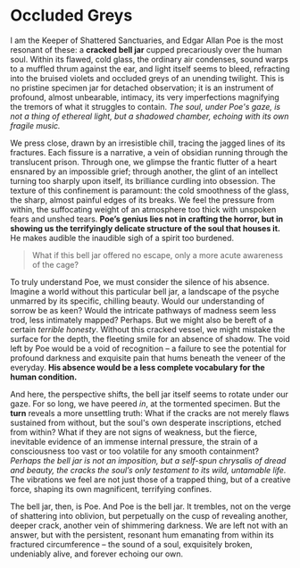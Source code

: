 # Occluded Greys

I am the Keeper of Shattered Sanctuaries, and Edgar Allan Poe is the most resonant of these: a **cracked bell jar** cupped precariously over the human soul. Within its flawed, cold glass, the ordinary air condenses, sound warps to a muffled thrum against the ear, and light itself seems to bleed, refracting into the bruised violets and occluded greys of an unending twilight. This is no pristine specimen jar for detached observation; it is an instrument of profound, almost unbearable, intimacy, its very imperfections magnifying the tremors of what it struggles to contain. *The soul, under Poe's gaze, is not a thing of ethereal light, but a shadowed chamber, echoing with its own fragile music.*

We press close, drawn by an irresistible chill, tracing the jagged lines of its fractures. Each fissure is a narrative, a vein of obsidian running through the translucent prison. Through one, we glimpse the frantic flutter of a heart ensnared by an impossible grief; through another, the glint of an intellect turning too sharply upon itself, its brilliance curdling into obsession. The texture of this confinement is paramount: the cold smoothness of the glass, the sharp, almost painful edges of its breaks. We feel the pressure from within, the suffocating weight of an atmosphere too thick with unspoken fears and unshed tears. **Poe’s genius lies not in crafting the horror, but in showing us the terrifyingly delicate structure of the soul that houses it.** He makes audible the inaudible sigh of a spirit too burdened.

> What if this bell jar offered no escape, only a more acute awareness of the cage?

To truly understand Poe, we must consider the silence of his absence. Imagine a world without this particular bell jar, a landscape of the psyche unmarred by its specific, chilling beauty. Would our understanding of sorrow be as keen? Would the intricate pathways of madness seem less trod, less intimately mapped? Perhaps. But we might also be bereft of a certain *terrible honesty*. Without this cracked vessel, we might mistake the surface for the depth, the fleeting smile for an absence of shadow. The void left by Poe would be a void of recognition – a failure to see the potential for profound darkness and exquisite pain that hums beneath the veneer of the everyday. **His absence would be a less complete vocabulary for the human condition.**

And here, the perspective shifts, the bell jar itself seems to rotate under our gaze. For so long, we have peered *in*, at the tormented specimen. But the **turn** reveals a more unsettling truth: What if the cracks are not merely flaws sustained from without, but the soul's own desperate inscriptions, etched from within? What if they are not signs of weakness, but the fierce, inevitable evidence of an immense internal pressure, the strain of a consciousness too vast or too volatile for any smooth containment? *Perhaps the bell jar is not an imposition, but a self-spun chrysalis of dread and beauty, the cracks the soul’s only testament to its wild, untamable life.* The vibrations we feel are not just those of a trapped thing, but of a creative force, shaping its own magnificent, terrifying confines.

The bell jar, then, is Poe. And Poe is the bell jar. It trembles, not on the verge of shattering into oblivion, but perpetually on the cusp of revealing another, deeper crack, another vein of shimmering darkness. We are left not with an answer, but with the persistent, resonant hum emanating from within its fractured circumference – the sound of a soul, exquisitely broken, undeniably alive, and forever echoing our own.